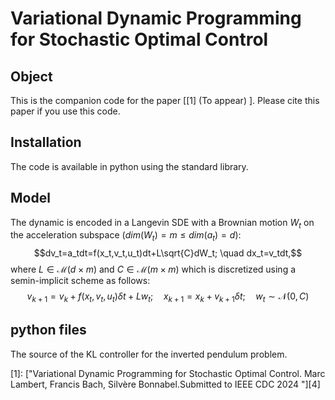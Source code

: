 # Variational Dynamic Programming for Stochastic Optimal Control

## Object

This is the companion code for the paper \[[1] (To appear) \]. Please cite this paper if you use this code.  

## Installation
The code is available in python using the standard library. 

## Model
The dynamic is encoded in a Langevin SDE with a Brownian motion $W_t$ on the acceleration subspace ($dim(W_t)=m \leq dim(a_t)=d$):
$$dv_t=a_tdt=f(x_t,v_t,u_t)dt+L\sqrt{C}dW_t; \quad dx_t=v_tdt,$$
where $L \in \mathcal{M}(d \times m)$ and $C \in \mathcal{M}(m \times m)$ which is discretized using a semin-implicit scheme as follows:
$$v_{k+1}=v_k+f(x_t,v_t,u_t)\delta t+Lw_t; \quad x_{k+1}=x_k+v_{k+1}\delta t; \quad w_t \sim \mathcal{N}(0,C)$$

## python files
The source of the KL controller for the inverted pendulum problem.

[0]: https://arxiv.org/abs/ (To appear)

\[1\]: ["Variational Dynamic Programming for Stochastic Optimal Control.  Marc Lambert, Francis Bach, Silvère Bonnabel.Submitted to IEEE CDC 2024 "][4] 
